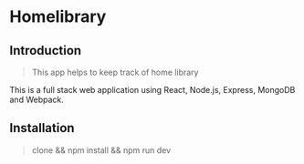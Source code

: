 # Homelibrary

## Introduction

> This app helps to keep track of home library

This is a full stack web application using React, Node.js, Express, MongoDB and Webpack. 

## Installation

> clone && npm install && npm run dev

